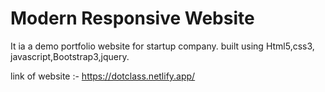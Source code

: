 # Modern Responsive Website 
It ia a demo portfolio website for startup company. built using Html5,css3, javascript,Bootstrap3,jquery.

link of website :- https://dotclass.netlify.app/
